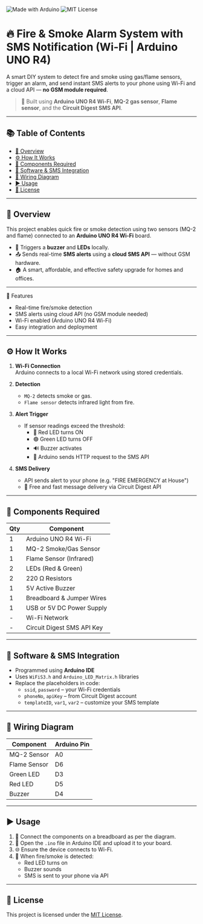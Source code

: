 ![Made with Arduino](https://img.shields.io/badge/Made%20with-Arduino-blue)
![MIT License](https://img.shields.io/badge/license-MIT-green)

# 🔥 Fire & Smoke Alarm System with SMS Notification (Wi-Fi | Arduino UNO R4)

A smart DIY system to detect fire and smoke using gas/flame sensors, trigger an alarm, and send instant SMS alerts to your phone using Wi-Fi and a cloud API — **no GSM module required**.

> 📡 Built using **Arduino UNO R4 Wi-Fi**, **MQ-2 gas sensor**, **Flame sensor**, and the **Circuit Digest SMS API**.

---

## 📚 Table of Contents

- [📌 Overview](#-overview)
- [⚙️ How It Works](#-how-it-works)
- [🔩 Components Required](#-components-required)
- [🧠 Software & SMS Integration](#-software--sms-integration)
- [🔌 Wiring Diagram](#-wiring-diagram)
- [▶️ Usage](#-usage)
- [📄 License](#-license)

---

## 📌 Overview

This project enables quick fire or smoke detection using two sensors (MQ-2 and flame) connected to an **Arduino UNO R4 Wi-Fi** board.

- 🧯 Triggers a **buzzer** and **LEDs** locally.
- 📤 Sends real-time **SMS alerts** using a **cloud SMS API** — without GSM hardware.
- 🏠 A smart, affordable, and effective safety upgrade for homes and offices.

---

🎯 Features
- Real-time fire/smoke detection
- SMS alerts using cloud API (no GSM module needed)
- Wi-Fi enabled (Arduino UNO R4 Wi-Fi)
- Easy integration and deployment
  
---

## ⚙️ How It Works

1. **Wi-Fi Connection**  
   Arduino connects to a local Wi-Fi network using stored credentials.

2. **Detection**  
   - `MQ-2` detects smoke or gas.
   - `Flame sensor` detects infrared light from fire.

3. **Alert Trigger**  
   - If sensor readings exceed the threshold:
     - 🔴 Red LED turns ON
     - 🟢 Green LED turns OFF
     - 🔊 Buzzer activates
     - 🔗 Arduino sends HTTP request to the SMS API

4. **SMS Delivery**  
   - API sends alert to your phone (e.g. "FIRE EMERGENCY at House")  
   - 📨 Free and fast message delivery via Circuit Digest API

---

## 🔩 Components Required

| Qty | Component                          |
|-----|------------------------------------|
| 1   | Arduino UNO R4 Wi-Fi               |
| 1   | MQ-2 Smoke/Gas Sensor              |
| 1   | Flame Sensor (Infrared)            |
| 2   | LEDs (Red & Green)                 |
| 2   | 220 Ω Resistors                    |
| 1   | 5V Active Buzzer                   |
| 1   | Breadboard & Jumper Wires          |
| 1   | USB or 5V DC Power Supply          |
| -   | Wi-Fi Network                      |
| -   | Circuit Digest SMS API Key         |

---

## 🧠 Software & SMS Integration

- Programmed using **Arduino IDE**
- Uses `WiFiS3.h` and `Arduino_LED_Matrix.h` libraries
- Replace the placeholders in code:
  - `ssid`, `password` – your Wi-Fi credentials
  - `phoneNo`, `apiKey` – from Circuit Digest account
  - `templateID`, `var1`, `var2` – customize your SMS template

---

## 🔌 Wiring Diagram

| Component      | Arduino Pin |
|----------------|-------------|
| MQ-2 Sensor    | A0          |
| Flame Sensor   | D6          |
| Green LED      | D3          |
| Red LED        | D5          |
| Buzzer         | D4          |

---

## ▶️ Usage

1. 🔌 Connect the components on a breadboard as per the diagram.
2. 📝 Open the `.ino` file in Arduino IDE and upload it to your board.
3. 🌐 Ensure the device connects to Wi-Fi.
4. 🚨 When fire/smoke is detected:
   - Red LED turns on
   - Buzzer sounds
   - SMS is sent to your phone via API

---

## 📄 License

This project is licensed under the [MIT License](LICENSE).
